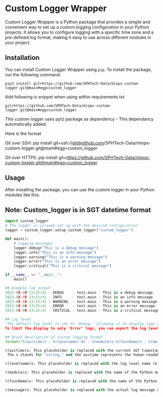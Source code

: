# Custom Logger Wrapper

Custom Logger Wrapper is a Python package that provides a simple and convenient way to set up a custom logging configuration in your Python projects. It allows you to configure logging with a specific time zone and a pre-defined log format, making it easy to use across different modules in your project.

## Installation

You can install Custom Logger Wrapper using `pip`. To install the package, run the following command:

```
pip3 install git+https://github.com/SPHTech-Data/mlops-custom-logger.git@main#egg=custom_logger

```
Add following is snippet when using within requirements.txt 

```
git+https://github.com/SPHTech-Data/mlops-custom-logger.git@main#egg=custom_logger

```

This custom logger uses pytz package as dependency - This dependancy automatically added.

Here is the format

Git over SSH:
pip install git+ssh://git@github.com/SPHTech-Data/mlops-custom-logger.git@main#egg=custom_logger

Git over HTTPS:
pip install git+https://github.com/SPHTech-Data/mlops-custom-logger.git@main#egg=custom_logger

## Usage

After installing the package, you can use the custom logger in your Python modules like this:

## Note: Custom_logger is in SGT datetime format

```python
import custom_logger
# The logger is already set up with the desired configuration.
logger = custom_logger.setup_custom_logger("custom_logger")

def main():
    # Logging messages
    logger.debug("This is a debug message")
    logger.info("This is an info message")
    logger.warning("This is a warning message")
    logger.error("This is an error message")
    logger.critical("This is a critical message")

if __name__ == "__main__":
    main()

## Example log output
2023-08-08 13:25:41 - DEBUG    - test.main - This is a debug message
2023-08-08 13:25:41 - INFO     - test.main - This is an info message
2023-08-08 13:25:41 - WARNING  - test.main - This is a warning message
2023-08-08 13:25:41 - ERROR    - test.main - This is an error message
2023-08-08 13:25:41 - CRITICAL - test.main - This is a critical message

## Log level
"The default log level is set to 'Debug,' allowing it to display logs of all levels. 
To limit the display to only 'Error' logs, you can export the log level by using the command 'export log_level=error'."

## Brief description of custom logging format
format="%(asctime)s - %(levelname)-8s - %(module)s.%(funcName)s - %(message)s"

%(asctime)s: This placeholder is replaced with the current SGT timestamp when a log message is emitted.
 The s stands for "string," and the asctime represents the human-readable timestamp of the log message.

%(levelname)s: This placeholder is replaced with the log level name (e.g., DEBUG, INFO, WARNING, ERROR, CRITICAL) of the log message.

%(module)s: This placeholder is replaced with the name of the Python module where the log message was emitted.

%(funcName)s: This placeholder is replaced with the name of the Python function where the log message was emitted.

%(message)s: This placeholder is replaced with the actual log message content.


